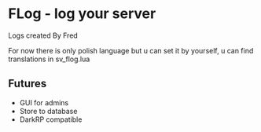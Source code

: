 # FLog - log your server
Logs created By Fred

For now there is only polish language but u can set it by yourself, u can find translations in sv_flog.lua
## Futures
- GUI for admins
- Store to database
- DarkRP compatible
